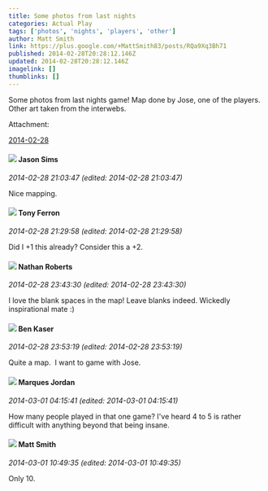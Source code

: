 ```yaml
---
title: Some photos from last nights
categories: Actual Play
tags: ['photos', 'nights', 'players', 'other']
author: Matt Smith
link: https://plus.google.com/+MattSmith83/posts/RQa9Xq3Bh71
published: 2014-02-28T20:28:12.146Z
updated: 2014-02-28T20:28:12.146Z
imagelink: []
thumblinks: []
---
```


Some photos from last nights game! Map done by Jose, one of the players. Other art taken from the interwebs.


Attachment:

<a href='https://plus.google.com/photos/114058978089705547111/albums/5985548319367971761?sqi=100084733231320276299&sqsi=dfedbd2a-c81f-40f0-807f-26872655371a'>2014-02-28</a>


<div id='comment z12qghy4km3gefxgl04cjniqtsyzczabeis'>
  <h4><img src='{{site.baseurl}}//images/avatars/112094455462218260711_photo.jpg'> Jason Sims</h4>
      <p><cite>2014-02-28 21:03:47 (edited: 2014-02-28 21:03:47)</cite></p>
        <p>Nice mapping.</p>
</div>
        

<div id='comment z12qghy4km3gefxgl04cjniqtsyzczabeis'>
  <h4><img src='{{site.baseurl}}//images/avatars/105317681442573084626_photo.jpg'> Tony Ferron</h4>
      <p><cite>2014-02-28 21:29:58 (edited: 2014-02-28 21:29:58)</cite></p>
        <p>Did I +1 this already? Consider this a +2.</p>
</div>
        

<div id='comment z12qghy4km3gefxgl04cjniqtsyzczabeis'>
  <h4><img src='{{site.baseurl}}//images/avatars/117646243340764868749_photo.jpg'> Nathan Roberts</h4>
      <p><cite>2014-02-28 23:43:30 (edited: 2014-02-28 23:43:30)</cite></p>
        <p>I love the blank spaces in the map! Leave blanks indeed. Wickedly inspirational mate :)</p>
</div>
        

<div id='comment z12qghy4km3gefxgl04cjniqtsyzczabeis'>
  <h4><img src='{{site.baseurl}}//images/avatars/105242297090382022608_photo.jpg'> Ben Kaser</h4>
      <p><cite>2014-02-28 23:53:19 (edited: 2014-02-28 23:53:19)</cite></p>
        <p>Quite a map.  I want to game with Jose.</p>
</div>
        

<div id='comment z12qghy4km3gefxgl04cjniqtsyzczabeis'>
  <h4><img src='{{site.baseurl}}//images/avatars/114124925422808188628_photo.jpg'> Marques Jordan</h4>
      <p><cite>2014-03-01 04:15:41 (edited: 2014-03-01 04:15:41)</cite></p>
        <p>How many people played in that one game? I&#39;ve heard 4 to 5 is rather difficult with anything beyond that being insane.</p>
</div>
        

<div id='comment z12qghy4km3gefxgl04cjniqtsyzczabeis'>
  <h4><img src='{{site.baseurl}}//images/avatars/114058978089705547111_photo.jpg'> Matt Smith</h4>
      <p><cite>2014-03-01 10:49:35 (edited: 2014-03-01 10:49:35)</cite></p>
        <p>Only 10.</p>
</div>
        